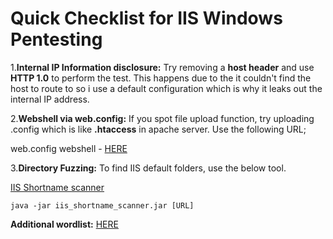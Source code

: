 <h1>Quick Checklist for IIS Windows Pentesting</h1>

1.**Internal IP Information disclosure:** Try removing a **host header** and use **HTTP 1.0** to perform the test. This happens due to the it couldn't find the host to route to so i use a default configuration which is why it leaks out the internal IP address.

2.**Webshell via web.config:** If you spot file upload function, try uploading .config which is like **.htaccess** in apache server. Use the following URL;

web.config webshell - [HERE](https://github.com/yamerooo123/ResearchNBugBountyEncyclopedia/blob/main/Custom%20tools/Inventory/IIS%2010.0/web.config)

3.**Directory Fuzzing:** To find IIS default folders, use the below tool.

[IIS Shortname scanner](https://github.com/irsdl/IIS-ShortName-Scanner) 
```
java -jar iis_shortname_scanner.jar [URL]
```
**Additional wordlist:** [HERE](https://github.com/yamerooo123/ResearchNBugBountyEncyclopedia/blob/main/Custom%20tools/Inventory/IIS%2010.0/iisfinal.txt)
